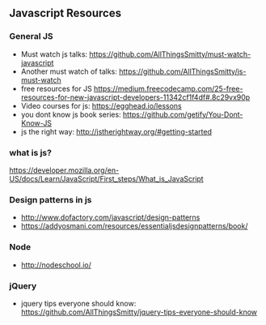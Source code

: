 ## Javascript Resources

### General JS
* Must watch js talks: https://github.com/AllThingsSmitty/must-watch-javascript
* Another must watch of talks: https://github.com/AllThingsSmitty/js-must-watch
* free resources for JS https://medium.freecodecamp.com/25-free-resources-for-new-javascript-developers-11342cf1f4df#.8c29vx90p
* Video courses for js: https://egghead.io/lessons
* you dont know js book series: https://github.com/getify/You-Dont-Know-JS
* js the right way: http://jstherightway.org/#getting-started

### what is js?
https://developer.mozilla.org/en-US/docs/Learn/JavaScript/First_steps/What_is_JavaScript

### Design patterns in js
* http://www.dofactory.com/javascript/design-patterns
* https://addyosmani.com/resources/essentialjsdesignpatterns/book/ 


### Node
* http://nodeschool.io/


### jQuery
* jquery tips everyone should know: https://github.com/AllThingsSmitty/jquery-tips-everyone-should-know
